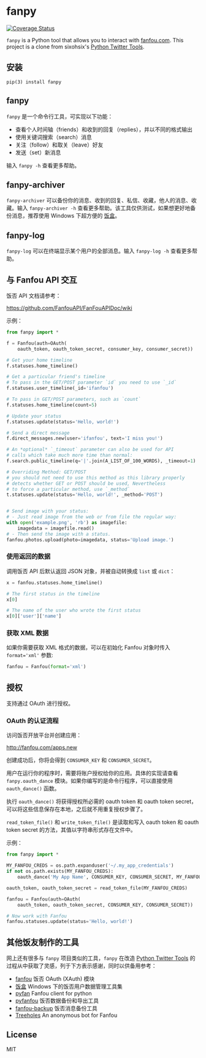 # fanpy

[![Coverage Status](https://coveralls.io/repos/github/mookrs/fanpy/badge.svg?branch=master)](https://coveralls.io/github/mookrs/fanpy?branch=master)

`fanpy` is a Python tool that allows you to interact with [fanfou.com](http://fanfou.com/). This project is a clone from sixohsix's [Python Twitter Tools](https://github.com/sixohsix/twitter).

## 安装

`pip(3) install fanpy`

## fanpy

`fanpy` 是一个命令行工具，可实现以下功能：

- 查看个人时间轴（friends）和收到的回复（replies），并以不同的格式输出
- 使用关键词搜索（search）消息
- 关注（follow）和取关（leave）好友
- 发送（set）新消息

输入 `fanpy -h` 查看更多帮助。

## fanpy-archiver

`fanpy-archiver` 可以备份你的消息、收到的回复、私信、收藏，他人的消息、收藏。输入 `fanpy-archiver -h` 查看更多帮助。该工具仅供测试，如果想更好地备份消息，推荐使用 Windows 下超方便的 [饭盒](http://www.aoisnow.net/blog/fanhe)。

## fanpy-log

`fanpy-log` 可以在终端显示某个用户的全部消息。输入 `fanpy-log -h` 查看更多帮助。

## 与 Fanfou API 交互

饭否 API 文档请参考：

https://github.com/FanfouAPI/FanFouAPIDoc/wiki

示例：

```python
from fanpy import *

f = Fanfou(auth=OAuth(
    oauth_token, oauth_token_secret, consumer_key, consumer_secret))

# Get your home timeline
f.statuses.home_timeline()

# Get a particular friend's timeline
# To pass in the GET/POST parameter `id` you need to use `_id`
f.statuses.user_timeline(_id='ifanfou')

# To pass in GET/POST parameters, such as `count`
f.statuses.home_timeline(count=5)

# Update your status
f.statuses.update(status='Hello, world!')

# Send a direct message
f.direct_messages.new(user='ifanfou', text='I miss you!')

# An *optional* `_timeout` parameter can also be used for API
# calls which take much more time than normal:
f.search.public_timeline(q='|'.join(A_LIST_OF_100_WORDS), _timeout=1)

# Overriding Method: GET/POST
# you should not need to use this method as this library properly
# detects whether GET or POST should be used, Nevertheless
# to force a particular method, use `_method`
t.statuses.update(status='Hello, world!', _method='POST')


# Send image with your status:
# - Just read image from the web or from file the regular way:
with open('example.png', 'rb') as imagefile:
    imagedata = imagefile.read()
# - Then send the image with a status.
fanfou.photos.upload(photo=imagedata, status='Upload image.')
```

### 使用返回的数据

调用饭否 API 后默认返回 JSON 对象，并被自动转换成 `list` 或 `dict`：

```python
x = fanfou.statuses.home_timeline()

# The first status in the timeline
x[0]

# The name of the user who wrote the first status
x[0]['user']['name']
```

### 获取 XML 数据

如果你需要获取 XML 格式的数据，可以在初始化 Fanfou 对象时传入 `format='xml'` 参数:

```python
fanfou = Fanfou(format='xml')
```

## 授权

支持通过 OAuth 进行授权。

### OAuth 的认证流程

访问饭否开放平台并创建应用：

http://fanfou.com/apps.new

创建成功后，你将会得到 `CONSUMER_KEY` 和 `CONSUMER_SECRET`。

用户在运行你的程序时，需要将账户授权给你的应用。具体的实现请查看 `fanpy.oauth_dance` 模块。如果你编写的是命令行程序，可以直接使用 `oauth_dance()` 函数。

执行 `oauth_dance()` 将获得授权所必需的 oauth token 和 oauth token secret，可以将这些信息保存在本地，之后就不用重复授权步骤了。

`read_token_file()` 和 `write_token_file()` 是读取和写入 oauth token 和 oauth token secret 的方法，其值以字符串形式存在文件中。

示例：

```python
from fanpy import *

MY_FANFOU_CREDS = os.path.expanduser('~/.my_app_credentials')
if not os.path.exists(MY_FANFOU_CREDS):
    oauth_dance('My App Name', CONSUMER_KEY, CONSUMER_SECRET, MY_FANFOU_CREDS)

oauth_token, oauth_token_secret = read_token_file(MY_FANFOU_CREDS)

fanfou = Fanfou(auth=OAuth(
    oauth_token, oauth_token_secret, CONSUMER_KEY, CONSUMER_SECRET))

# Now work with Fanfou
fanfou.statuses.update(status='Hello, world!')
```

## 其他饭友制作的工具

网上还有很多与 `fanpy` 项目类似的工具，`fanpy` 在改造 [Python Twitter Tools](https://github.com/sixohsix/twitter) 的过程从中获取了灵感，列于下方表示感谢，同时以供备用参考：

- [fanfou](https://github.com/akgnah/fanfou.bot/blob/master/fanfou.py) 饭否 OAuth (XAuth) 模块
- [饭盒](http://www.aoisnow.net/blog/fanhe) Windows 下的饭否用户数据管理工具集
- [pyfan](https://github.com/raptorz/pyfan) Fanfou client for python
- [pyfanfou](https://github.com/mcxiaoke/pyfanfou) 饭否数据备份和导出工具
- [fanfou-backup](https://github.com/heedless/fanfou-backup) 饭否消息备份工具
- [Treeholes](https://github.com/fanzeyi/Treeholes) An anonymous bot for Fanfou

## License

MIT
